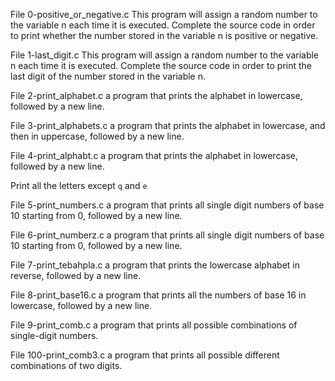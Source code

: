 File 0-positive_or_negative.c This program will assign a random number to the variable n each time it is executed. Complete the source code in order to print whether the number stored in the variable n is positive or negative.

File 1-last_digit.c This program will assign a random number to the variable n each time it is executed. Complete the source code in order to print the last digit of the number stored in the variable n.

File 2-print_alphabet.c a program that prints the alphabet in lowercase, followed by a new line.

File 3-print_alphabets.c  a program that prints the alphabet in lowercase, and then in uppercase, followed by a new line.

File 4-print_alphabt.c  a program that prints the alphabet in lowercase, followed by a new line.

Print all the letters except ```q``` and ```e```

File 5-print_numbers.c a program that prints all single digit numbers of base 10 starting from 0, followed by a new line.

File 6-print_numberz.c a program that prints all single digit numbers of base 10 starting from 0, followed by a new line.

File 7-print_tebahpla.c a program that prints the lowercase alphabet in reverse, followed by a new line.

File 8-print_base16.c a program that prints all the numbers of base 16 in lowercase, followed by a new line.

File 9-print_comb.c a program that prints all possible combinations of single-digit numbers.

File 100-print_comb3.c a program that prints all possible different combinations of two digits.

